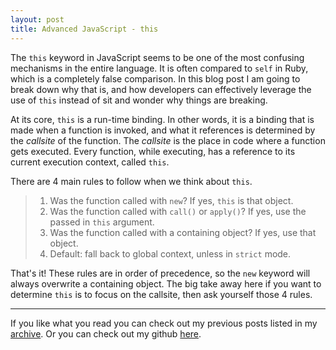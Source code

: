 ```yaml
---
layout: post
title: Advanced JavaScript - this
---
```


The <code>this</code> keyword in JavaScript seems to be one of the most confusing mechanisms in the entire language. It is often compared to <code>self</code> in Ruby, which is a completely false comparison. In this blog post I am going to break down why that is, and how developers can effectively leverage the use of <code>this</code> instead of sit and wonder why things are breaking.

At its core, <code>this</code> is a run-time binding. In other words, it is a binding that is made when a function is invoked, and what it references is determined by the *callsite* of the function. The *callsite* is the place in code where a function gets executed. Every function, while executing, has a reference to its current execution context, called <code>this</code>.

There are 4 main rules to follow when we think about <code>this</code>.
> 1. Was the function called with <code>new</code>? If yes, <code>this</code> is that object.
> 2. Was the function called with <code>call()</code> or <code>apply()</code>? If yes, use the passed in <code>this</code> argument.
> 3. Was the function called with a containing object? If yes, use that object.
> 4. Default: fall back to global context, unless in <code>strict</code> mode.

That's it! These rules are in order of precedence, so the <code>new</code> keyword will always overwrite a containing object. The big take away here if you want to determine <code>this</code> is to focus on the callsite, then ask yourself those 4 rules.

______________
If you like what you read you can check out my previous posts listed in my [archive](https://jamesnvk.github.io/archives/). Or you can check out my github <a href="https://github.com/jamesnvk/" target="_blank">here</a>.

